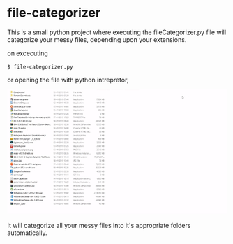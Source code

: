 # file-categorizer
This is a small python project where executing the fileCategorizer.py file will categorize your messy files, depending upon your extensions.

on excecuting

```
$ file-categorizer.py
```
or opening the file with python intrepretor,

![](how-to.gif)

It will categorize all your messy files into it's appropriate folders automatically.
